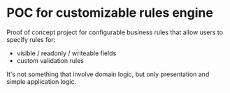 # POC for customizable rules engine

Proof of concept project for configurable business rules that allow users to specify rules for:

- visible / readonly / writeable fields
- custom validation rules

It's not something that involve domain logic, but only presentation and simple application logic.